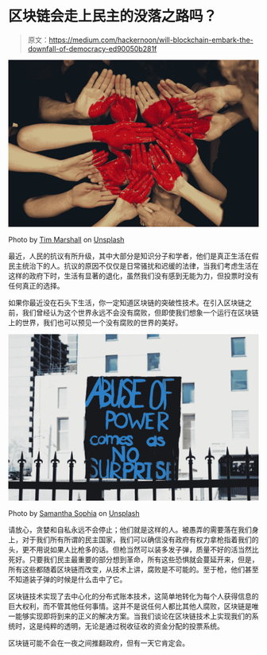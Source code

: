 # 区块链会走上民主的没落之路吗？

> 原文：<https://medium.com/hackernoon/will-blockchain-embark-the-downfall-of-democracy-ed90050b281f>

![](img/8522d66a43a027982771ffb55505b72c.png)

Photo by [Tim Marshall](https://unsplash.com/photos/cAtzHUz7Z8g?utm_source=unsplash&utm_medium=referral&utm_content=creditCopyText) on [Unsplash](https://unsplash.com/search/photos/mob?utm_source=unsplash&utm_medium=referral&utm_content=creditCopyText)

最近，人民的抗议有所升级，其中大部分是知识分子和学者，他们是真正生活在假民主统治下的人。抗议的原因不仅仅是日常骚扰和迟缓的法律，当我们考虑生活在这样的政府下时，生活有显著的退化，虽然我们没有感到无能为力，但投票时没有任何真正的选择。

如果你最近没在石头下生活，你一定知道区块链的突破性技术。在引入区块链之前，我们曾经认为这个世界永远不会没有腐败，但即使我们想象一个运行在区块链上的世界，我们也可以预见一个没有腐败的世界的美好。

![](img/8783f48c8b1d78a22942ec405be06dc3.png)

Photo by [Samantha Sophia](https://unsplash.com/photos/zFIKq7VEk1o?utm_source=unsplash&utm_medium=referral&utm_content=creditCopyText) on [Unsplash](https://unsplash.com/search/photos/greed?utm_source=unsplash&utm_medium=referral&utm_content=creditCopyText)

请放心，贪婪和自私永远不会停止；他们就是这样的人。被愚弄的需要落在我们身上，对于我们所有所谓的民主国家，我们可以确信没有政府有权力拿枪指着我们的头，更不用说如果人比枪多的话。但枪当然可以装多发子弹，质量不好的活当然比死好。只要我们民主最重要的部分想到革命，所有这些恐惧就会蔓延开来，但是，所有这些都随着区块链而改变，从技术上讲，腐败是不可能的。至于枪，他们甚至不知道装子弹的时候是什么击中了它。

区块链技术实现了去中心化的分布式账本技术，这简单地转化为每个人获得信息的巨大权利，而不管其他任何事情。这并不是说任何人都比其他人腐败，区块链是唯一能够实现即将到来的正义的解决方案。当我们谈论在区块链技术上实现我们的系统时，这是纯粹的透明，无论是通过税收征收的资金分配的投票系统。

区块链可能不会在一夜之间推翻政府，但有一天它肯定会。